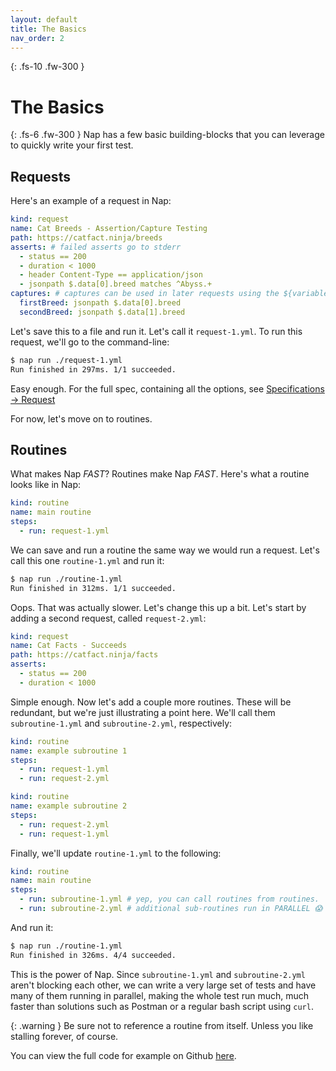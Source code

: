 ```yaml
---
layout: default
title: The Basics
nav_order: 2
---
```


{: .fs-10 .fw-300 }
# The Basics

{: .fs-6 .fw-300 }
Nap has a few basic building-blocks that you can leverage to quickly write your first test.

## Requests

Here's an example of a request in Nap:

```yml
kind: request
name: Cat Breeds - Assertion/Capture Testing
path: https://catfact.ninja/breeds
asserts: # failed asserts go to stderr
  - status == 200
  - duration < 1000
  - header Content-Type == application/json
  - jsonpath $.data[0].breed matches ^Abyss.+
captures: # captures can be used in later requests using the ${variable} syntax
  firstBreed: jsonpath $.data[0].breed
  secondBreed: jsonpath $.data[1].breed
```

Let's save this to a file and run it. Let's call it `request-1.yml`. To run this request, we'll go to the command-line:

```bash
$ nap run ./request-1.yml
Run finished in 297ms. 1/1 succeeded.
```

Easy enough. For the full spec, containing all the options, see [Specifications -> Request](/nap/reference/requests)

For now, let's move on to routines.

## Routines

What makes Nap _FAST_? Routines make Nap _FAST_. Here's what a routine looks like in Nap:

```yml
kind: routine
name: main routine
steps:
  - run: request-1.yml
```

We can save and run a routine the same way we would run a request. Let's call this one `routine-1.yml` and run it:

```bash
$ nap run ./routine-1.yml
Run finished in 312ms. 1/1 succeeded.
```

Oops. That was actually slower. Let's change this up a bit. Let's start by adding a second request, called `request-2.yml`:

```yml
kind: request
name: Cat Facts - Succeeds
path: https://catfact.ninja/facts
asserts:
  - status == 200
  - duration < 1000
```

Simple enough. Now let's add a couple more routines. These will be redundant, but we're just illustrating a point here. We'll call them `subroutine-1.yml` and `subroutine-2.yml`, respectively:

```yml
kind: routine
name: example subroutine 1
steps:
  - run: request-1.yml
  - run: request-2.yml
```

```yml
kind: routine
name: example subroutine 2
steps:
  - run: request-2.yml
  - run: request-1.yml
```

Finally, we'll update `routine-1.yml` to the following:

```yml
kind: routine
name: main routine
steps:
  - run: subroutine-1.yml # yep, you can call routines from routines.
  - run: subroutine-2.yml # additional sub-routines run in PARALLEL 😱
```

And run it:

```bash
$ nap run ./routine-1.yml
Run finished in 326ms. 4/4 succeeded.
```

This is the power of Nap. Since `subroutine-1.yml` and `subroutine-2.yml` aren't blocking each other, we can write a very large set of tests and have many of them running in parallel, making the whole test run much, much faster than solutions such as Postman or a regular bash script using `curl`.

{: .warning }
Be sure not to reference a routine from itself. Unless you like stalling forever, of course.

You can view the full code for example on Github [here](https://github.com/davesheldon/nap/tree/main/examples/routines/basic).